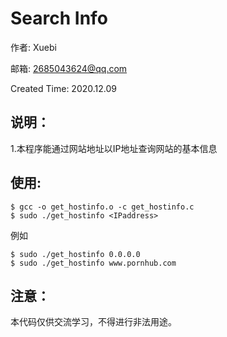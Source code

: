 Search Info
==========
作者: Xuebi

邮箱: 2685043624@qq.com

Created Time: 2020.12.09

说明：
----
1.本程序能通过网站地址以IP地址查询网站的基本信息

使用:
-----
```
$ gcc -o get_hostinfo.o -c get_hostinfo.c 
$ sudo ./get_hostinfo <IPaddress> 
```

例如
```
$ sudo ./get_hostinfo 0.0.0.0 
$ sudo ./get_hostinfo www.pornhub.com
```


注意：
-----
本代码仅供交流学习，不得进行非法用途。
